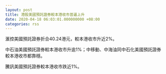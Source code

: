 ```yaml
---
layout: post
title: 港股美國預託證券較本港收市普遍上升
date: 2020-04-18 06:03:01.000000000 +08:00
categories: rss
---
```


滙控美國預託證券折合40.24港元，較本港收市升近2%。

中石油美國預託證券較本港收市升逾1%；中移動、中海油同中石化美國預託證券較本港收市都靠穩。

騰訊美國預託證券較本港收市跌近1%。
